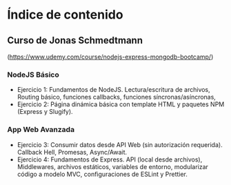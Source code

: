 # Índice de contenido

## Curso de Jonas Schmedtmann
(https://www.udemy.com/course/nodejs-express-mongodb-bootcamp/)

### NodeJS Básico

- Ejercicio 1: Fundamentos de NodeJS. Lectura/escritura de archivos, Routing básico, funciones callbacks, funciones síncronas/asíncronas,
- Ejercicio 2: Página dinámica básica con template HTML y paquetes NPM (Express y Slugify).

### App Web Avanzada

- Ejercicio 3: Consumir datos desde API Web (sin autorización requerida). Callback Hell, Promesas, Async/Await.
- Ejercicio 4: Fundamentos de Express. API (local desde archivos), Middlewares, archivos estáticos, variables de entorno, modularizar código a modelo MVC, configuraciones de ESLint y Prettier.
